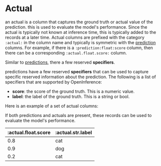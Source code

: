 # Actual

an actual is a column that captures the ground truth or actual value of the prediction. this is used to evaluate the model's performance. Since the actual is typically not known at inference time, this is typically added to the records at a later time. Actual columns are prefixed with the category `:actual:` in the column name and typically is symmetric with the [prediction](prediction.md) columns. For example, if there is a `:prediction:float:score` column, then there can be a corresponding `:actual.float.score:` column.

Similar to [predictions](./prediction.md), there a few reserved **specifiers**.

predictions have a few reserved **specifiers** that can be used to capture specific reserved information about the prediction. The following is a list of specifiers that are supported by OpenInference:

-   **score**: the score of the ground truth. This is a numeric value.
-   **label**: the label of the ground truth. This is a string or bool.

Here is an example of a set of actual columns:

<table>
 <thead>
    <tr>
     <th>:actual.float.score</th>
     <th>:actual.str.label</th>
    </tr>
 </thead>
 <tbody>
 <tr>
    <td>0.8</td>
    <td>cat</td>
    </tr>
    <tr>
    <td>0.9</td>
    <td>dog</td>
    </tr>
    <tr>
    <td>0.2</td>
    <td>cat</td>
 </tbody>

If both predictions and actuals are present, these records can be used to evaluate the model's performance.
